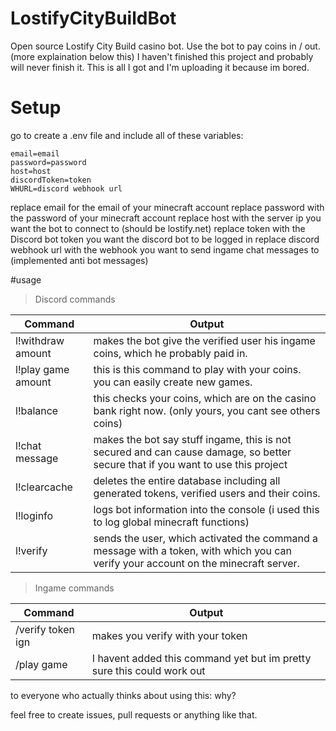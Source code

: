 # LostifyCityBuildBot
Open source Lostify City Build casino bot.
Use the bot to pay coins in / out. (more explaination below this)
I haven't finished this project and probably will never finish it. This is all I got and I'm uploading it because im bored.

# Setup

go to create a .env file and include all of these variables:
```
email=email
password=password
host=host
discordToken=token
WHURL=discord webhook url
```

replace email for the email of your minecraft account
replace password with the password of your minecraft account
replace host with the server ip you want the bot to connect to (should be lostify.net)
replace token with the Discord bot token you want the discord bot to be logged in
replace discord webhook url with the webhook you want to send ingame chat messages to
(implemented anti bot messages)

#usage



> Discord commands

| Command | Output |
| ------ | ------ |
| l!withdraw amount | makes the bot give the verified user his ingame coins, which he probably paid in.  |
| l!play game amount | this is this command to play with your coins. you can easily create new games. |
| l!balance  | this checks your coins, which are on the casino bank right now. (only yours, you cant see others coins) |
| l!chat message | makes the bot say stuff ingame, this is not secured and can cause damage, so better secure that if you want to use this project |
| l!clearcache | deletes the entire database including all generated tokens, verified users and their coins. |
| l!loginfo | logs bot information into the console (i used this to log global minecraft functions) |
| l!verify | sends the user, which activated the command a message with a token, with which you can verify your account on the minecraft server. |



> Ingame commands

| Command | Output |
| ------ | ------ |
| /verify token ign | makes you verify with your token |
| /play game | I havent added this command yet but im pretty sure this could work out |

to everyone who actually thinks about using this: why?

feel free to create issues, pull requests or anything like that.

